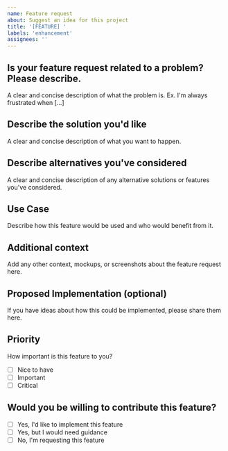 ```yaml
---
name: Feature request
about: Suggest an idea for this project
title: '[FEATURE] '
labels: 'enhancement'
assignees: ''
---
```


## Is your feature request related to a problem? Please describe.
A clear and concise description of what the problem is. Ex. I'm always frustrated when [...]

## Describe the solution you'd like
A clear and concise description of what you want to happen.

## Describe alternatives you've considered
A clear and concise description of any alternative solutions or features you've considered.

## Use Case
Describe how this feature would be used and who would benefit from it.

## Additional context
Add any other context, mockups, or screenshots about the feature request here.

## Proposed Implementation (optional)
If you have ideas about how this could be implemented, please share them here.

## Priority
How important is this feature to you?
- [ ] Nice to have
- [ ] Important
- [ ] Critical

## Would you be willing to contribute this feature?
- [ ] Yes, I'd like to implement this feature
- [ ] Yes, but I would need guidance
- [ ] No, I'm requesting this feature